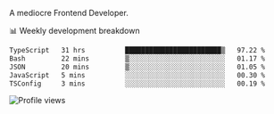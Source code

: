 A mediocre Frontend Developer.

📊 Weekly development breakdown
<!--START_SECTION:waka-->

```txt
TypeScript   31 hrs          ████████████████████████▒   97.22 %
Bash         22 mins         ▒░░░░░░░░░░░░░░░░░░░░░░░░   01.17 %
JSON         20 mins         ▒░░░░░░░░░░░░░░░░░░░░░░░░   01.05 %
JavaScript   5 mins          ░░░░░░░░░░░░░░░░░░░░░░░░░   00.30 %
TSConfig     3 mins          ░░░░░░░░░░░░░░░░░░░░░░░░░   00.19 %
```

<!--END_SECTION:waka-->

<img src="https://gpvc.arturio.dev/iqbalfasri" alt="Profile views"/>
